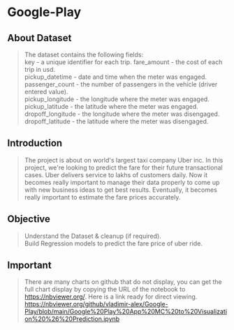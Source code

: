 # Google-Play

## About Dataset

> The dataset contains the following fields:  
key - a unique identifier for each trip. 
fare_amount - the cost of each trip in usd.  
pickup_datetime - date and time when the meter was engaged.  
passenger_count - the number of passengers in the vehicle (driver entered value).  
pickup_longitude - the longitude where the meter was engaged.  
pickup_latitude - the latitude where the meter was engaged.  
dropoff_longitude - the longitude where the meter was disengaged.  
dropoff_latitude - the latitude where the meter was disengaged.  

## Introduction

> The project is about on world's largest taxi company Uber inc. In this project, we're looking to predict the fare for their future transactional cases. Uber delivers service to lakhs of customers daily. Now it becomes really important to manage their data properly to come up with new business ideas to get best results. Eventually, it becomes really important to estimate the fare prices accurately.

## Objective

> Understand the Dataset & cleanup (if required).  
Build Regression models to predict the fare price of uber ride.


## Important

> There are many charts on github that do not display, you can get the full chart display by copying the URL of the notebook to https://nbviewer.org/.
> Here is a link ready for direct viewing.
> https://nbviewer.org/github/vladimir-alex/Google-Play/blob/main/Google%20Play%20App%20MC%20to%20Visualization%20%26%20Prediction.ipynb
